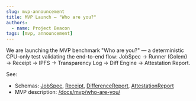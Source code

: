 ```yaml
---
slug: mvp-announcement
title: MVP Launch — "Who are you?"
authors:
  - name: Project Beacon
tags: [mvp, announcement]
---
```


We are launching the MVP benchmark "Who are you?" — a deterministic CPU-only test validating the end-to-end flow: JobSpec → Runner (Golem) → Receipt → IPFS → Transparency Log → Diff Engine → Attestation Report.

See:
- Schemas: [JobSpec](/docs/schemas/jobspec/), [Receipt](/docs/schemas/receipt/), [DifferenceReport](/docs/schemas/difference-report/), [AttestationReport](/docs/schemas/attestation-report/)
- MVP description: [/docs/mvp/who-are-you/](/docs/mvp/who-are-you/)
